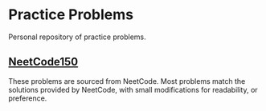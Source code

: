 # Practice Problems
Personal repository of practice problems.

## [NeetCode150](https://neetcode.io/)
These problems are sourced from NeetCode. Most problems match the solutions provided by NeetCode, with small modifications for readability, or preference.

